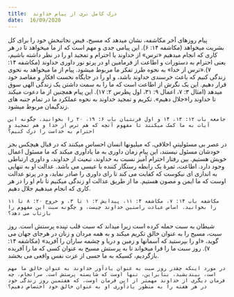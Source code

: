```yaml
---
title:  درک کامل تری از پیام خداوند
date:  16/09/2020
---
```


پیام روزهای آخر مکاشفه، نشان میدهد که مسیح، فیضِ نجاتبخشِ خود را برای کل بشریت میخواهد (مکاشفه ۱۴: ۶). این پیامی جدی و مهم است که از ما میخواهد تا در هر کاری که انجام میدهیم «ترس» از خداوند یا احترام و تمجید او را در نظر داشته باشیم، یعنی احترام به دستورات و اطاعت از فرمامین او در پرتو نور داوری خداوند (مکاشفه ۱۴: ۷).«ترس از خدا» به نحوه طرز تفکر ما مربوط میشود. پیام از ما میخواهد به نحوی زندگی کنیم که باعث خرسندی خداوند باشد، و او را در جایگاه نخست افکار و مقاصد خود قرار دهیم. این یک نگرش از اطاعت است که ما را به سمت داشتن یک زندگی الهی سوق میدهد (امثال ۳: ۷، اعمال ۹: ۳۱، اول پطرس ۲: ۱۷). این پیام همچنین از ما دعوت میکند تا خداوند را«جلال دهیم». تکریم و تمجید خداوند به نحوه عملکرد ما در تمام جنبه های زندگیمان مربوط میشود.

`جامعه باب ۱۲: ۱۳، ۱۴ و اول قرنتیان باب ۶: ۱۹، ۲۰ را بخوانید. چگونه این آیات به ما کمک میکنند تا مفهوم آنچه که هم ترس از خدا و هم تمجید و احترام به خداست را درک کنیم؟`

در عصر بی مسئولیتیِ اخلاقی، که میلیونها انسان احساس میکنند که در قبال هیچکس بجز خودشان مسئول نیستند، این پیامِ زمان داوری به ما یادآوری میکند که ما مسئول اعمال خویش هستیم. بین رفتار احترام آمیز نسبت به خداوند، تبعیت از خداوند، و داوری ارتباطی وجود دارد. اطاعت، ثمرۀ یک رابطه رستگار کننده با عیسی می باشد. عدالت او به تنهایی به اندازی ای نیکوست که کفایت می کند تا رای داوری را صادر نماید، و در پرتو عدالت اوست که ما ایمن و مصون هستیم. ما از طریق عدالت او زندگی میکنیم تا نام او را در هر کاری که انجام میدهیم جلال دهیم.

`مکاشفه باب ۱۴: ۷، مکاشفه ۴: ۱۱، پیدایش ۲: ۱ تا ۳، و خروج ۲۰: ۸ تا ۱۱ را بخوانید. اساس عبادت راستین خداوند چیست، و چگونه سبت این مفهوم را بازتاب می دهد؟`

شیطان به سبت حمله کرده است زیرا میداند که سبت قلب تپنده پرستش است. روز سبت، مسیح را به عنوان خالق تکریم میکند و به همه مردان و زنان در هرجای جهان می گوید، «او را بپرستید که آسمانها و زمین و دریا و چشمه ساران را آفرید» (مکاشفه ۱۴: ۷). روز سبت ما را فرا میخواند تا به پرستش مسیح به عنوان کسی که ما را آفریده بازگردیم، کسیکه به ما حسی از عزت نفس واقعی می بخشد.

`در مورد اینکه چقدر روز سبت به عنوان یادآور خداوند به عنوان خالق ما مهم است، بیندیشید، بنابراین، تنها اوست که شایسته پرستش است. سرانجام، چه فرمان دیگری از خداوند مهمتر از این فرمان اوست، که هفتمین روز زندگی خود در هر هفته را به منظور یادآوری او به عنوان خالق خود اختصاص دهیم؟`
